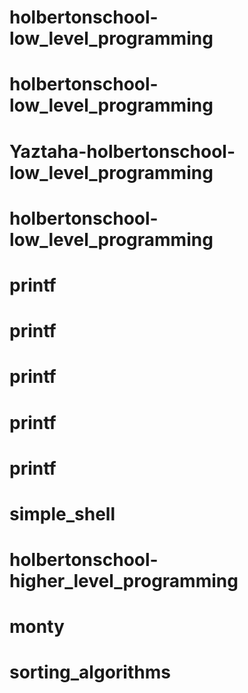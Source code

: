 # holbertonschool-low_level_programming
# holbertonschool-low_level_programming
# Yaztaha-holbertonschool-low_level_programming
# holbertonschool-low_level_programming
# printf
# printf
# printf
# printf
# printf
# simple_shell
# holbertonschool-higher_level_programming
# monty
# sorting_algorithms
